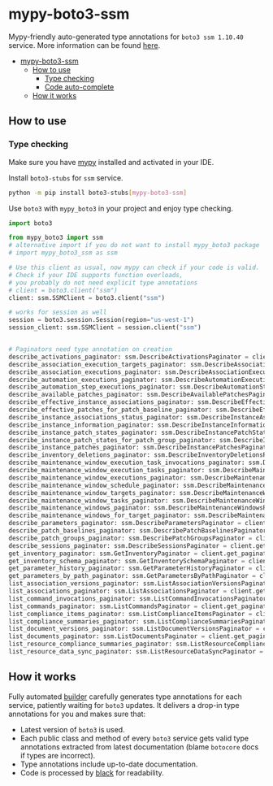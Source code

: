 # mypy-boto3-ssm

Mypy-friendly auto-generated type annotations for `boto3 ssm 1.10.40` service.
More information can be found [here](https://github.com/vemel/mypy_boto3).

- [mypy-boto3-ssm](#mypy-boto3-ssm)
  - [How to use](#how-to-use)
    - [Type checking](#type-checking)
    - [Code auto-complete](#code-auto-complete)
  - [How it works](#how-it-works)

## How to use

### Type checking

Make sure you have [mypy](https://github.com/python/mypy) installed and activated in your IDE.

Install `boto3-stubs` for `ssm` service.

```bash
python -m pip install boto3-stubs[mypy-boto3-ssm]
```

Use `boto3` with `mypy_boto3` in your project and enjoy type checking.

```python
import boto3

from mypy_boto3 import ssm
# alternative import if you do not want to install mypy_boto3 package
# import mypy_boto3_ssm as ssm

# Use this client as usual, now mypy can check if your code is valid.
# Check if your IDE supports function overloads,
# you probably do not need explicit type annotations
# client = boto3.client("ssm")
client: ssm.SSMClient = boto3.client("ssm")

# works for session as well
session = boto3.session.Session(region="us-west-1")
session_client: ssm.SSMClient = session.client("ssm")


# Paginators need type annotation on creation
describe_activations_paginator: ssm.DescribeActivationsPaginator = client.get_paginator("describe_activations")
describe_association_execution_targets_paginator: ssm.DescribeAssociationExecutionTargetsPaginator = client.get_paginator("describe_association_execution_targets")
describe_association_executions_paginator: ssm.DescribeAssociationExecutionsPaginator = client.get_paginator("describe_association_executions")
describe_automation_executions_paginator: ssm.DescribeAutomationExecutionsPaginator = client.get_paginator("describe_automation_executions")
describe_automation_step_executions_paginator: ssm.DescribeAutomationStepExecutionsPaginator = client.get_paginator("describe_automation_step_executions")
describe_available_patches_paginator: ssm.DescribeAvailablePatchesPaginator = client.get_paginator("describe_available_patches")
describe_effective_instance_associations_paginator: ssm.DescribeEffectiveInstanceAssociationsPaginator = client.get_paginator("describe_effective_instance_associations")
describe_effective_patches_for_patch_baseline_paginator: ssm.DescribeEffectivePatchesForPatchBaselinePaginator = client.get_paginator("describe_effective_patches_for_patch_baseline")
describe_instance_associations_status_paginator: ssm.DescribeInstanceAssociationsStatusPaginator = client.get_paginator("describe_instance_associations_status")
describe_instance_information_paginator: ssm.DescribeInstanceInformationPaginator = client.get_paginator("describe_instance_information")
describe_instance_patch_states_paginator: ssm.DescribeInstancePatchStatesPaginator = client.get_paginator("describe_instance_patch_states")
describe_instance_patch_states_for_patch_group_paginator: ssm.DescribeInstancePatchStatesForPatchGroupPaginator = client.get_paginator("describe_instance_patch_states_for_patch_group")
describe_instance_patches_paginator: ssm.DescribeInstancePatchesPaginator = client.get_paginator("describe_instance_patches")
describe_inventory_deletions_paginator: ssm.DescribeInventoryDeletionsPaginator = client.get_paginator("describe_inventory_deletions")
describe_maintenance_window_execution_task_invocations_paginator: ssm.DescribeMaintenanceWindowExecutionTaskInvocationsPaginator = client.get_paginator("describe_maintenance_window_execution_task_invocations")
describe_maintenance_window_execution_tasks_paginator: ssm.DescribeMaintenanceWindowExecutionTasksPaginator = client.get_paginator("describe_maintenance_window_execution_tasks")
describe_maintenance_window_executions_paginator: ssm.DescribeMaintenanceWindowExecutionsPaginator = client.get_paginator("describe_maintenance_window_executions")
describe_maintenance_window_schedule_paginator: ssm.DescribeMaintenanceWindowSchedulePaginator = client.get_paginator("describe_maintenance_window_schedule")
describe_maintenance_window_targets_paginator: ssm.DescribeMaintenanceWindowTargetsPaginator = client.get_paginator("describe_maintenance_window_targets")
describe_maintenance_window_tasks_paginator: ssm.DescribeMaintenanceWindowTasksPaginator = client.get_paginator("describe_maintenance_window_tasks")
describe_maintenance_windows_paginator: ssm.DescribeMaintenanceWindowsPaginator = client.get_paginator("describe_maintenance_windows")
describe_maintenance_windows_for_target_paginator: ssm.DescribeMaintenanceWindowsForTargetPaginator = client.get_paginator("describe_maintenance_windows_for_target")
describe_parameters_paginator: ssm.DescribeParametersPaginator = client.get_paginator("describe_parameters")
describe_patch_baselines_paginator: ssm.DescribePatchBaselinesPaginator = client.get_paginator("describe_patch_baselines")
describe_patch_groups_paginator: ssm.DescribePatchGroupsPaginator = client.get_paginator("describe_patch_groups")
describe_sessions_paginator: ssm.DescribeSessionsPaginator = client.get_paginator("describe_sessions")
get_inventory_paginator: ssm.GetInventoryPaginator = client.get_paginator("get_inventory")
get_inventory_schema_paginator: ssm.GetInventorySchemaPaginator = client.get_paginator("get_inventory_schema")
get_parameter_history_paginator: ssm.GetParameterHistoryPaginator = client.get_paginator("get_parameter_history")
get_parameters_by_path_paginator: ssm.GetParametersByPathPaginator = client.get_paginator("get_parameters_by_path")
list_association_versions_paginator: ssm.ListAssociationVersionsPaginator = client.get_paginator("list_association_versions")
list_associations_paginator: ssm.ListAssociationsPaginator = client.get_paginator("list_associations")
list_command_invocations_paginator: ssm.ListCommandInvocationsPaginator = client.get_paginator("list_command_invocations")
list_commands_paginator: ssm.ListCommandsPaginator = client.get_paginator("list_commands")
list_compliance_items_paginator: ssm.ListComplianceItemsPaginator = client.get_paginator("list_compliance_items")
list_compliance_summaries_paginator: ssm.ListComplianceSummariesPaginator = client.get_paginator("list_compliance_summaries")
list_document_versions_paginator: ssm.ListDocumentVersionsPaginator = client.get_paginator("list_document_versions")
list_documents_paginator: ssm.ListDocumentsPaginator = client.get_paginator("list_documents")
list_resource_compliance_summaries_paginator: ssm.ListResourceComplianceSummariesPaginator = client.get_paginator("list_resource_compliance_summaries")
list_resource_data_sync_paginator: ssm.ListResourceDataSyncPaginator = client.get_paginator("list_resource_data_sync")
```

## How it works

Fully automated [builder](https://github.com/vemel/mypy_boto3) carefully generates
type annotations for each service, patiently waiting for `boto3` updates. It delivers
a drop-in type annotations for you and makes sure that:

- Latest version of `boto3` is used.
- Each public class and method of every `boto3` service gets valid type annotations
  extracted from latest documentation (blame `botocore` docs if types are incorrect).
- Type annotations include up-to-date documentation.
- Code is processed by [black](https://github.com/psf/black) for readability.